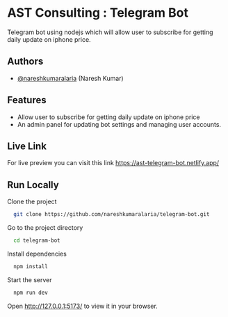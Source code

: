 # AST Consulting : Telegram Bot

Telegram bot using nodejs which will allow user to subscribe for getting daily update on iphone price.


## Authors

- [@nareshkumaralaria](https://github.com/nareshkumaralaria) (Naresh Kumar)

## Features

- Allow user to subscribe for getting daily update on iphone price
- An admin panel for updating bot settings and managing user accounts.


## Live Link

For live preview you can visit this link
https://ast-telegram-bot.netlify.app/

## Run Locally

Clone the project

```bash
  git clone https://github.com/nareshkumaralaria/telegram-bot.git
```

Go to the project directory

```bash
  cd telegram-bot
```

Install dependencies

```bash
  npm install
```

Start the server

```bash
  npm run dev
```

Open http://127.0.0.1:5173/ to view it in your browser.

